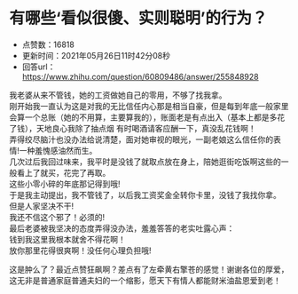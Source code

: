 # 有哪些‘看似很傻、实则聪明’的行为？
- 点赞数：16818
- 更新时间：2021年05月26日11时42分08秒
- 回答url：https://www.zhihu.com/question/60809486/answer/255848928
<body>
 <p data-pid="6-qeh-PX">我老婆从来不管钱，她的工资做她自己的零用，不够了找我拿。<br>
  刚开始我一直认为这是对我的无比信任内心那是相当自豪，但是每到年底一般家里会算一个总账（她的不用算，主要算我的），账面老是有点出入（基本上都是多花了钱），天地良心我除了抽点烟 有时喝酒请客应酬一下，真没乱花钱啊！<br>
  弄得绞尽脑汁也没办法给说清楚，面对她审视的眼光，一副老娘这么信任你的表情!一种羞愧感油然而生。<br>
  几次过后我回过味来，我平时是没钱了就取点放在身上，陪她逛街吃饭啊这些的一般看上了就买，花完了再取。<br>
  这些小零小碎的年底那记得到哦!<br>
  于是我主动提出，我不管钱了，以后我工资奖金全转你卡里，没钱了我找你拿。<br>
  但是人家坚决不干!<br>
  我还不信这个邪了！必须的!<br>
  最后老婆被我坚决的态度弄得没办法，羞羞答答的老实吐露心声：<br>
  钱到我这里我根本就舍不得花啊！<br>
  放你那里花得很爽啊！没任何心理负担哦!</p>
 <p data-pid="eZY3H7TL">这是肿么了？最近点赞狂飙啊？差点有了左牵黄右擎苍的感觉！谢谢各位的厚爱，这无非是普通家庭普通夫妇的一个缩影，愿天下有情人都能财米油盐恩爱到老！</p>
</body>